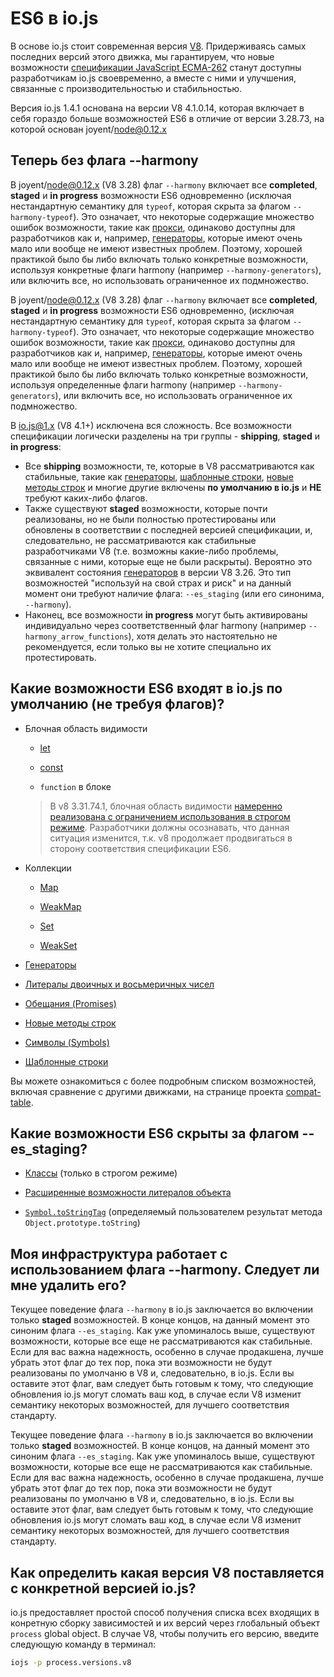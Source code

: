# ES6 в io.js

В основе io.js стоит современная версия [V8](https://code.google.com/p/v8/). Придерживаясь самых последних версий этого движка, мы гарантируем, что новые возможности [спецификации JavaScript ECMA-262](http://www.ecma-international.org/publications/standards/Ecma-262.htm) станут доступны разработчикам io.js своевременно, а вместе с ними и улучшения, связанные с производительностью и стабильностью.

Версия io.js 1.4.1 основана на версии V8 4.1.0.14, которая включает в себя гораздо больше возможностей ES6 в отличие от версии 3.28.73, на которой основан joyent/node@0.12.x

## Теперь без флага --harmony

В joyent/node@0.12.x (V8 3.28) флаг <code>--harmony</code> включает все <strong>completed</strong>, <strong>staged</strong> и <strong>in progress</strong> возможности ES6 одновременно (исключая нестандартную семантику для <code>typeof</code>, которая скрыта за флагом <code>--harmony-typeof</code>). Это означает, что некоторые содержащие множество ошибок возможности, такие как <a href="https://developer.mozilla.org/en-US/docs/Web/JavaScript/Reference/Global_Objects/Proxy">прокси</a>, одинаково доступны для разработчиков как и, например, <a href="https://developer.mozilla.org/en-US/docs/Web/JavaScript/Reference/Statements/function*">генераторы</a>, которые имеют очень мало или вообще не имеют известных проблем. Поэтому, хорошей практикой было бы либо включать только конкретные возможности, используя конкретные флаги harmony (например <code>--harmony-generators</code>), или включить все, но использовать ограниченное их подмножество.

В joyent/node@0.12.x (V8 3.28) флаг `--harmony` включает все **completed**, **staged** и **in progress** возможности ES6 одновременно, (исключая нестандартную семантику для `typeof`, которая скрыта за флагом `--harmony-typeof`). Это означает, что некоторые содержащие множество ошибок возможности, такие как [прокси](https://developer.mozilla.org/en-US/docs/Web/JavaScript/Reference/Global_Objects/Proxy), одинаково доступны для разработчиков как и, например, [генераторы](https://developer.mozilla.org/en-US/docs/Web/JavaScript/Reference/Statements/function*), которые имеют очень мало или вообще не имеют известных проблем. Поэтому, хорошей практикой было бы либо включать только конкретные возможности, используя определенные флаги harmony (например `--harmony-generators`), или включить все, но использовать ограниченное их подмножество.

В io.js@1.x (V8 4.1+) исключена вся сложность. Все возможности спецификации логически разделены на три группы - **shipping**, **staged** и **in progress**:

*   Все  **shipping** возможности, те, которые в V8 раccматриваются как стабильные, такие как [генераторы](https://developer.mozilla.org/en-US/docs/Web/JavaScript/Reference/Statements/function*), [шаблонные строки](https://developer.mozilla.org/en-US/docs/Web/JavaScript/Reference/template_strings), [новые методы строк](https://developer.mozilla.org/en-US/docs/Web/JavaScript/New_in_JavaScript/ECMAScript_6_support_in_Mozilla#Additions_to_the_String_object) и многие другие включены **по умолчанию в io.js** и **НЕ** требуют каких-либо флагов.
*   Также существуют **staged** возможности, которые почти реализованы, но не были полностью протестированы или обновлены в соответствии с последней версией спецификации, и, следовательно, не рассматриваются как стабильные разработчиками V8 (т.е. возможны какие-либо проблемы, связанные с ними, которые еще не были раскрыты). Вероятно это эквивалент состояния [генераторов](https://developer.mozilla.org/en-US/docs/Web/JavaScript/Reference/Statements/function*) в версии V8 3.26. Это тип возможностей "используй на свой страх и риск" и на данный момент они требуют наличие флага: `--es_staging` (или его синонима,  `--harmony`).
*   Наконец, все возможности **in progress** могут быть активированы индивидуально через соответственный флаг harmony (например `--harmony_arrow_functions`), хотя делать это настоятельно не рекомендуется, если только вы не хотите специально их протестировать.

## Какие возможности ES6 входят в io.js по умолчанию (не требуя флагов)?


*   Блочная область видимости

    *   [let](https://developer.mozilla.org/en-US/docs/Web/JavaScript/Reference/Statements/let)

    *   [const](https://developer.mozilla.org/en-US/docs/Web/JavaScript/Reference/Statements/const)

    *   `function` в блоке

    >В v8 3.31.74.1, блочная область видимости [намеренно реализована c ограничением использования в строгом режиме](https://groups.google.com/forum/#!topic/v8-users/3UXNCkAU8Es). Разработчики должны осознавать, что данная ситуация изменится, т.к. v8 продолжает продвигаться в сторону соответствия спецификации ES6.

*   Коллекции

    *   [Map](https://developer.mozilla.org/en-US/docs/Web/JavaScript/Reference/Global_Objects/Map)

    *   [WeakMap](https://developer.mozilla.org/en-US/docs/Web/JavaScript/Reference/Global_Objects/WeakMap)

    *   [Set](https://developer.mozilla.org/en-US/docs/Web/JavaScript/Reference/Global_Objects/Set)

    *   [WeakSet](https://developer.mozilla.org/en-US/docs/Web/JavaScript/Reference/Global_Objects/WeakSet)

*   [Генераторы](https://developer.mozilla.org/en-US/docs/Web/JavaScript/Reference/Statements/function*)

*   [Литералы двоичных и восьмеричных чисел](https://developer.mozilla.org/en-US/docs/Web/JavaScript/Reference/Lexical_grammar#Numeric_literals)

*   [Обещания (Promises)](https://developer.mozilla.org/en-US/docs/Web/JavaScript/Reference/Global_Objects/Promise)

*   [Новые методы строк](https://developer.mozilla.org/en-US/docs/Web/JavaScript/New_in_JavaScript/ECMAScript_6_support_in_Mozilla#Additions_to_the_String_object)

*   [Символы (Symbols)](https://developer.mozilla.org/en-US/docs/Web/JavaScript/Reference/Global_Objects/Symbol)

*   [Шаблонные строки](https://developer.mozilla.org/en-US/docs/Web/JavaScript/Reference/template_strings)

Вы можете ознакомиться с более подробным списком возможностей, включая сравнение с другими движками, на странице проекта [compat-table](https://kangax.github.io/compat-table/es6/).

## Какие возможности ES6 скрыты за флагом --es_staging?

*   [Классы](https://github.com/lukehoban/es6features#classes) (только в строгом режиме)
*   [Расширенные возможности литералов объекта](https://github.com/lukehoban/es6features#enhanced-object-literals)

*   [`Symbol.toStringTag`](https://developer.mozilla.org/en-US/docs/Web/JavaScript/Reference/Global_Objects/Symbol)  (определяемый пользователем результат метода  `Object.prototype.toString`)

## Моя инфраструктура работает с использованием флага --harmony. Следует ли мне удалить его?

Текущее поведение флага <code>--harmony</code> в io.js заключается во включении только <strong>staged</strong> возможностей.
В конце концов, на данный момент это синоним флага <code>--es_staging</code>. Как уже упоминалось выше, существуют возможности,
которые все еще не рассматриваются как стабильные. Если для вас важна надежность, особенно в случае продакшена, лучше убрать этот
флаг до тех пор, пока эти возможности не будут реализованы по умолчаню в V8 и, следовательно, в io.js.
Если вы оставите этот флаг, вам следует быть готовым к тому, что следующие обновления io.js могут сломать ваш код,
в случае если V8 изменит семантику некоторых возможностей, для лучшего соответствия стандарту.

Текущее поведение флага `--harmony` в io.js заключается во включении только **staged** возможностей. В конце концов, на данный момент это синоним флага `--es_staging`. Как уже упоминалось выше, существуют возможности, которые все еще не рассматриваются как стабильные. Если для вас важна надежность, особенно в случае продакшена, лучше убрать этот флаг до тех пор, пока эти возможности не будут реализованы по умолчаню в V8 и, следовательно, в io.js. Если вы оставите этот флаг, вам следует быть готовым к тому, что следующие обновления io.js могут сломать ваш код, в случае если V8 изменит семантику некоторых возможностей, для лучшего соответствия стандарту.

## Как определить какая версия V8 поставляется с конкретной версией io.js?

io.js предоставляет простой способ получения списка всех входящих в конретную сборку зависимостей и их версий через глобальный объект `process` global object. В случае V8, чтобы получить его версию, введите следующую команду в терминал:

```sh
iojs -p process.versions.v8
```

